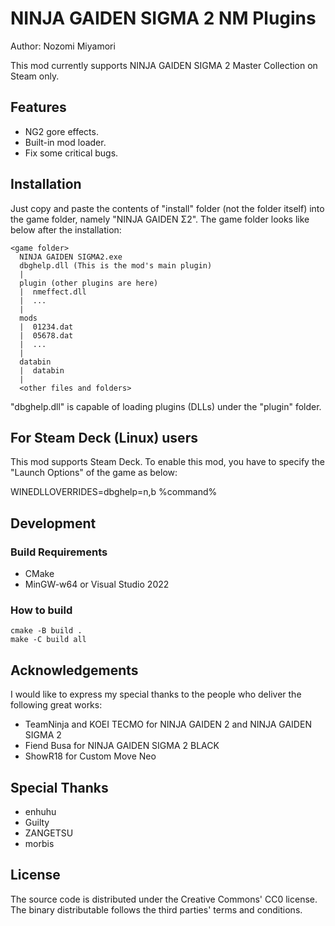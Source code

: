 NINJA GAIDEN SIGMA 2 NM Plugins
===============================
Author: Nozomi Miyamori

This mod currently supports NINJA GAIDEN SIGMA 2 Master Collection on Steam only.

Features
--------

- NG2 gore effects.
- Built-in mod loader.
- Fix some critical bugs.

Installation
------------

Just copy and paste the contents of "install" folder (not the folder itself) into the game
folder, namely "NINJA GAIDEN Σ2". The game folder looks like below after the installation:

```
<game folder>
  NINJA GAIDEN SIGMA2.exe
  dbghelp.dll (This is the mod's main plugin)
  |
  plugin (other plugins are here)
  |  nmeffect.dll
  |  ...
  |
  mods
  |  01234.dat
  |  05678.dat
  |  ...
  |
  databin
  |  databin
  |
  <other files and folders>
```

"dbghelp.dll" is capable of loading plugins (DLLs) under the "plugin" folder.

For Steam Deck (Linux) users
----------------------------

This mod supports Steam Deck. To enable this mod, you have to specify the "Launch Options" of
the game as below:

WINEDLLOVERRIDES=dbghelp=n,b %command%

Development
-----------

### Build Requirements

 - CMake
 - MinGW-w64 or Visual Studio 2022

### How to build

```
cmake -B build .
make -C build all
```

Acknowledgements
----------------

I would like to express my special thanks to the people who deliver the following
great works:

- TeamNinja and KOEI TECMO for NINJA GAIDEN 2 and NINJA GAIDEN SIGMA 2
- Fiend Busa for NINJA GAIDEN SIGMA 2 BLACK
- ShowR18 for Custom Move Neo

Special Thanks
--------------

- enhuhu
- Guilty
- ZANGETSU
- morbis

License
-------

The source code is distributed under the Creative Commons' CC0 license. The binary
distributable follows the third parties' terms and conditions.
